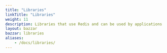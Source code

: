 ```yaml
---
title: "Libraries"
linkTitle: "Libraries"
weight: 11
description: Libraries that use Redis and can be used by applications
layout: bazzar
bazzar: libraries
aliases:
    - /docs/libraries/
---
```


